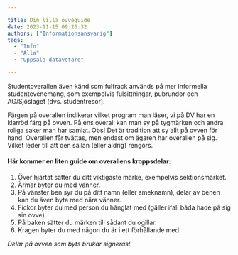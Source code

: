 ```yaml
---

title: Din lilla ovveguide
date: 2023-11-15 09:26:32
authors: ["Informationsansvarig"]
tags: 
  - "Info"
  - "Alla"
  - "Uppsala datavetare"

---
```

Studentoverallen även känd som fulfrack används på mer informella studentevenemang, som exempelvis fulsittningar, pubrundor och AG/Sjöslaget (dvs. studentresor). 

Färgen på overallen indikerar vilket program man läser, vi på DV har en klarröd färg på ovven. På ens overall kan man sy på tygmärken och andra roliga saker man har samlat. Obs! Det är tradition att sy allt på ovven för hand. Overallen får tvättas, men endast om ägaren har overallen på sig. Vilket leder till att den sällan (eller aldrig) rengörs. 

#### Här kommer en liten guide om overallens kroppsdelar:

1. Över hjärtat sätter du ditt viktigaste märke, exempelvis sektionsmärket.
2. Ärmar byter du med vänner. 
4. På vänster ben syr du på ditt namn (eller smeknamn), delar av benen kan du även byta med nära vänner. 
5. Fickor byter du med person du hånglat med (gäller ifall båda hade på sig sin ovve).
6. På baken sätter du märken till sådant du ogillar. 
7. Kragen byter du med någon du är i ett förhållande med.

*Delar på ovven som byts brukar signeras!*

